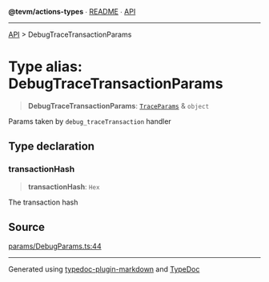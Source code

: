 **@tevm/actions-types** ∙ [README](../README.md) ∙ [API](../API.md)

***

[API](../API.md) > DebugTraceTransactionParams

# Type alias: DebugTraceTransactionParams

> **DebugTraceTransactionParams**: [`TraceParams`](TraceParams.md) & `object`

Params taken by `debug_traceTransaction` handler

## Type declaration

### transactionHash

> **transactionHash**: `Hex`

The transaction hash

## Source

[params/DebugParams.ts:44](https://github.com/evmts/tevm-monorepo/blob/main/core/actions-types/src/params/DebugParams.ts#L44)

***
Generated using [typedoc-plugin-markdown](https://www.npmjs.com/package/typedoc-plugin-markdown) and [TypeDoc](https://typedoc.org/)
